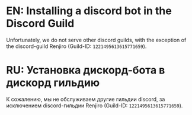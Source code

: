# EN: Installing a discord bot in the Discord Guild

Unfortunately, we do not serve other discord guilds, with the exception of the discord-guild Renjiro (Guild-ID: `1221495613615771659`).

# RU: Установка дискорд-бота в дискорд гильдию

К сожалению, мы не обслуживаем другие гильдии discord, за исключением discord-гильдии Renjiro (Guild-ID: `1221495613615771659`).
